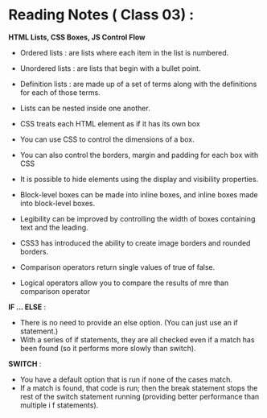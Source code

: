# Reading Notes ( Class 03) :

**HTML Lists, CSS Boxes, JS Control Flow**

- Ordered lists : are lists where each item in the list is numbered.
- Unordered lists : are lists that begin with a bullet point.
-  Definition lists : are made up of a set of terms along with the definitions for each of those terms.
- Lists can be nested inside one another.
- CSS treats each HTML element as if it has its own box
- You can use CSS to control the dimensions of a box.
- You can also control the borders, margin and padding for each box with CSS 
- It is possible to hide elements using the display and visibility properties.
 - Block-level boxes can be made into inline boxes, and inline boxes made into block-level boxes.
 - Legibility can be improved by controlling the width of boxes containing text and the leading.
 - CSS3 has introduced the ability to create image borders and rounded borders.
 
- Comparison operators return single values of true of false.
- Logical operators allow you to compare the results of mre than comparison operator 

**IF ... ELSE** :
- There is no need to provide an else option. (You can just use an if statement.)
- With a series of if statements, they are all checked even if a match has been found
(so it performs more slowly than switch).

**SWITCH** :
- You have a default option that is run if none of the cases match.
- If a match is found, that code is run; then the break statement stops the rest of the switch statement running (providing
better performance than multiple i f
statements).
